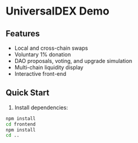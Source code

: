# UniversalDEX Demo

## Features
- Local and cross-chain swaps
- Voluntary 1% donation
- DAO proposals, voting, and upgrade simulation
- Multi-chain liquidity display
- Interactive front-end

## Quick Start

1. Install dependencies:
```bash
npm install
cd frontend
npm install
cd ..
